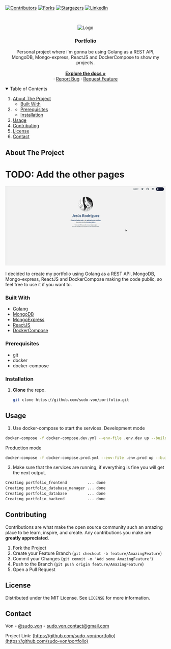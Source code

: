 [![Contributors][contributors-shield]][contributors-url]
[![Forks][forks-shield]][forks-url]
[![Stargazers][stars-shield]][stars-url]
[![LinkedIn][linkedin-shield]][linkedin-url]

<br />
<p align="center">
  <a>
    <img src="https://jaxenter.com/wp-content/uploads/2020/03/goxygenlogo.png" alt="Logo" width="200" height="140">
  </a>

  <h3 align="center">Portfolio</h3>

  <p align="center">
    Personal project where i'm gonna be using Golang as a REST API, MongoDB, Mongo-express, ReactJS and DockerCompose to show my projects. 
    <br />
    <br />
    <a href="https://github.com/sudo-von/portfolio"><strong>Explore the docs »</strong></a>
    <br />
    ·
    <a href="https://github.com/sudo-von/portfolio/issues">Report Bug</a>
    ·
    <a href="https://github.com/sudo-von/portfolio/issues">Request Feature</a>
  </p>
</p>

<details open="open">
  <summary>Table of Contents</summary>
  <ol>
    <li>
      <a href="#about-the-project">About The Project</a>
      <ul>
        <li><a href="#built-with">Built With</a></li>
      </ul>
    </li>
    <li>
      <ul>
        <li><a href="#prerequisites">Prerequisites</a></li>
        <li><a href="#installation">Installation</a></li>
      </ul>
    </li>
    <li><a href="#usage">Usage</a></li>
    <li><a href="#contributing">Contributing</a></li>
    <li><a href="#license">License</a></li>
    <li><a href="#contact">Contact</a></li>
  </ol>
</details>



<!-- ABOUT THE PROJECT -->
## About The Project

# TODO: Add the other pages

![Portfolio](assets/portfolio.gif)

I decided to create my portfolio using Golang as a REST API, MongoDB, Mongo-express, ReactJS and DockerCompose making the code public, so feel free to use it if you want to.

### Built With

* [Golang](https://golang.org/)
* [MongoDB](https://www.mongodb.com//)
* [MongoExpress](https://github.com/mongo-express/mongo-express)
* [ReactJS](https://reactjs.org/)
* [DockerCompose](https://docs.docker.com/compose/)

### Prerequisites

* git
* docker
* docker-compose

### Installation

1. <b>Clone</b> the repo.
   ```sh
   git clone https://github.com/sudo-von/portfolio.git
   ```

<!-- USAGE EXAMPLES -->
## Usage

1. Use docker-compose to start the services.
Development mode
```sh
docker-compose -f docker-compose.dev.yml --env-file .env.dev up --build
```
Production mode
```sh
docker-compose -f docker-compose.prod.yml --env-file .env.prod up --build
```
3. Make sure that the services are running, if everything is fine you will get the next output.

```sh
Creating portfolio_frontend         ... done
Creating portfolio_database_manager ... done
Creating portfolio_database         ... done
Creating portfolio_backend          ... done
```

<!-- CONTRIBUTING -->
## Contributing

Contributions are what make the open source community such an amazing place to be learn, inspire, and create. Any contributions you make are **greatly appreciated**.

1. Fork the Project
2. Create your Feature Branch (`git checkout -b feature/AmazingFeature`)
3. Commit your Changes (`git commit -m 'Add some AmazingFeature'`)
4. Push to the Branch (`git push origin feature/AmazingFeature`)
5. Open a Pull Request

<!-- LICENSE -->
## License

Distributed under the MIT License. See `LICENSE` for more information.

<!-- CONTACT -->
## Contact

Von - [@sudo_von](https://twitter.com/sudo_von) - sudo.von.contact@gmail.com

Project Link: [https://github.com/sudo-von/portfolio](https://github.com/sudo-von/portfolio)


<!-- MARKDOWN LINKS & IMAGES -->
<!-- https://www.markdownguide.org/basic-syntax/#reference-style-links -->
[contributors-shield]: https://img.shields.io/github/contributors/sudo-von/portfolio.svg?style=for-the-badge
[contributors-url]: https://github.com/sudo-von/portfolio/graphs/contributors
[forks-shield]: https://img.shields.io/github/forks/sudo-von/portfolio.svg?style=for-the-badge
[forks-url]: https://github.com/sudo-von/portfolio/network/members
[stars-shield]: https://img.shields.io/github/stars/sudo-von/portfolio.svg?style=for-the-badge
[stars-url]: https://github.com/sudo-von/portfolio/stargazers
[issues-shield]: https://img.shields.io/github/issues/sudo-von/portfolio.svg?style=for-the-badge
[issues-url]: https://github.com/sudo-von/portfolio/issues
[license-shield]: https://img.shields.io/github/license/sudo-von/portfolio.svg?style=for-the-badge
[license-url]: https://github.com/sudo-von/portfolio/blob/master/LICENSE.txt
[linkedin-shield]: https://img.shields.io/badge/-LinkedIn-black.svg?style=for-the-badge&logo=linkedin&colorB=555
[linkedin-url]: https://www.linkedin.com/in/jes%C3%BAs-%C3%A1ngel-rodr%C3%ADguez-mart%C3%ADnez-84991a1b4/
